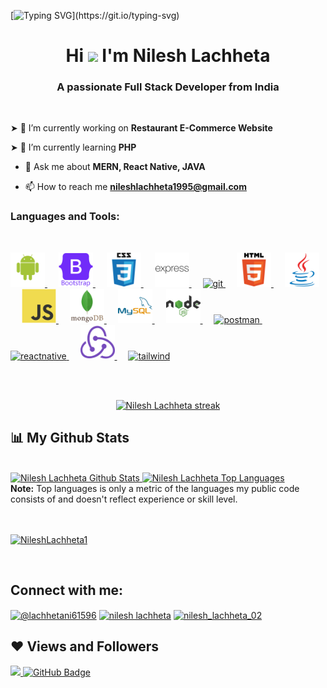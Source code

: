 [![Typing SVG](https://readme-typing-svg.herokuapp.com?size=24&width=600&lines=Welcome+To+Nilesh+GitHub+Profile!)](https://git.io/typing-svg)


<h1 align="center">Hi <img src="https://raw.githubusercontent.com/MartinHeinz/MartinHeinz/master/wave.gif" width="30px"> I'm Nilesh Lachheta</h1>
<h3 align="center">A passionate Full Stack Developer from India</h3


<br>
<br>

➤ 🔭 I’m currently working on **Restaurant E-Commerce Website**

➤ 🌱 I’m currently learning **PHP**

- 💬 Ask me about **MERN, React Native, JAVA**

- 📫 How to reach me **nileshlachheta1995@gmail.com**


<h3 align="left">Languages and Tools:</h3>
<br>
<p align="left">
    <a href="https://developer.android.com" target="_blank" rel="noreferrer"> 
        <img src="https://raw.githubusercontent.com/devicons/devicon/master/icons/android/android-original-wordmark.svg" alt="android" width="55" height="55"/>
    </a> &emsp;
    <a href="https://getbootstrap.com" target="_blank" rel="noreferrer"> 
        <img src="https://raw.githubusercontent.com/devicons/devicon/master/icons/bootstrap/bootstrap-plain-wordmark.svg" alt="bootstrap" width="55" height="55"/> 
    </a> &emsp;
    <a href="https://www.w3schools.com/css/" target="_blank" rel="noreferrer">  
        <img src="https://raw.githubusercontent.com/devicons/devicon/master/icons/css3/css3-original-wordmark.svg" alt="css3" width="55" height="55"/>
    </a> &emsp;
    <a href="https://expressjs.com" target="_blank" rel="noreferrer">  
        <img src="https://raw.githubusercontent.com/devicons/devicon/master/icons/express/express-original-wordmark.svg" alt="express" width="55" height="55"/>
    </a> &emsp;
    <a href="https://git-scm.com/" target="_blank" rel="noreferrer">  
        <img src="https://www.vectorlogo.zone/logos/git-scm/git-scm-icon.svg" alt="git" width="55" height="55"/> 
    </a> &emsp;
    <a href="https://www.w3.org/html/" target="_blank" rel="noreferrer">  
        <img src="https://raw.githubusercontent.com/devicons/devicon/master/icons/html5/html5-original-wordmark.svg" alt="html5" width="55" height="55"/> 
    </a> &emsp;
    <a href="https://www.java.com" target="_blank" rel="noreferrer">  
        <img src="https://raw.githubusercontent.com/devicons/devicon/master/icons/java/java-original.svg" alt="java" width="55" height="55"/> 
    </a> &emsp;
    <a href="https://developer.mozilla.org/en-US/docs/Web/JavaScript" target="_blank" rel="noreferrer">  
        <img src="https://raw.githubusercontent.com/devicons/devicon/master/icons/javascript/javascript-original.svg" alt="javascript" width="55" height="55"/> 
    </a> &emsp;
    <a href="https://www.mongodb.com/" target="_blank" rel="noreferrer">  
        <img src="https://raw.githubusercontent.com/devicons/devicon/master/icons/mongodb/mongodb-original-wordmark.svg" alt="mongodb" width="55" height="55"/> 
    </a> &emsp;
    <a href="https://www.mysql.com/" target="_blank" rel="noreferrer">  
        <img src="https://raw.githubusercontent.com/devicons/devicon/master/icons/mysql/mysql-original-wordmark.svg" alt="mysql" width="55" height="55"/> 
    </a> &emsp;
    <a href="https://nodejs.org" target="_blank" rel="noreferrer">  
        <img src="https://raw.githubusercontent.com/devicons/devicon/master/icons/nodejs/nodejs-original-wordmark.svg" alt="nodejs" width="55" height="55"/> 
    </a> &emsp;
    <a href="https://postman.com" target="_blank" rel="noreferrer">  
        <img src="https://www.vectorlogo.zone/logos/getpostman/getpostman-icon.svg" alt="postman" width="55" height="55"/> 
    </a> &emsp;
    <a href="https://reactnative.dev/" target="_blank" rel="noreferrer">  
        <img src="https://reactnative.dev/img/header_logo.svg" alt="reactnative" width="55" height="55"/> 
    </a> &emsp;
    <a href="https://redux.js.org" target="_blank" rel="noreferrer">  
        <img src="https://raw.githubusercontent.com/devicons/devicon/master/icons/redux/redux-original.svg" alt="redux" width="55" height="55"/> 
    </a> &emsp;
    <a href="https://tailwindcss.com/" target="_blank" rel="noreferrer">  
        <img src="https://www.vectorlogo.zone/logos/tailwindcss/tailwindcss-icon.svg" alt="tailwind" width="55" height="55"/> 
    </a> 
</p>


<br/>
<br/>

<p align="center">
    <a href="https://github.com/NileshLachheta1/github-readme-streak-stats">
        <img title="🔥 Get streak stats for your profile at git.io/streak-stats" alt="Nilesh Lachheta streak" src="https://github-readme-streak-stats.herokuapp.com/?user=NileshLachheta1&theme=black-ice&hide_border=true&stroke=0000&background=060A0CD0"/>
    </a>
</p>

## 📊 My Github Stats
  <br/>
    <a href="https://github.com/NileshLachheta1/github-readme-stats">
    <img alt="Nilesh Lachheta Github Stats" src="https://github-readme-stats.vercel.app/api?username=NileshLachheta1&show_icons=true&count_private=true&theme=react&hide_border=true&bg_color=0D1117" />
    </a>
  <a href="https://github.com/cur10sDEV/github-readme-stats">
  <img alt="Nilesh Lachheta Top Languages" src="https://github-readme-stats.vercel.app/api/top-langs/?username=NileshLachheta1&langs_count=8&count_private=true&layout=compact&theme=react&hide_border=true&bg_color=0D1117" />
  </a>
  <br/>
  <b>Note:</b> Top languages is only a metric of the languages my public code consists of and doesn't reflect experience or skill level.

<br/>
<br/>

<br/>
<p align="left" gap="5px"> 
  <a href="https://github.com/ryo-ma/github-profile-trophy">
    <img src="https://github-profile-trophy.vercel.app/?username=NileshLachheta1" alt="NileshLachheta1" />
  </a> 
</p>

<br/>

## Connect with me:
<p align="left">
<!-- <a href="https://linkedin.com/in/hemantpr88" target="blank"><img align="center" src="https://raw.githubusercontent.com/rahuldkjain/github-profile-readme-generator/master/src/images/icons/Social/linked-in-alt.svg" alt="hemantpr88" height="30" width="40" /></a>
<a href="https://instagram.com/h_hemant_p" target="blank"><img align="center" src="https://raw.githubusercontent.com/rahuldkjain/github-profile-readme-generator/master/src/images/icons/Social/instagram.svg" alt="h_hemant_p" height="30" width="40" /></a> -->

<a href="https://twitter.com/@lachhetani61596" target="blank"><img align="center" src="https://raw.githubusercontent.com/rahuldkjain/github-profile-readme-generator/master/src/images/icons/Social/twitter.svg" alt="@lachhetani61596" height="30" width="40" /></a>
<a href="https://linkedin.com/in/nilesh lachheta" target="blank"><img align="center" src="https://raw.githubusercontent.com/rahuldkjain/github-profile-readme-generator/master/src/images/icons/Social/linked-in-alt.svg" alt="nilesh lachheta" height="30" width="40" /></a>
<a href="https://instagram.com/nilesh_lachheta_02" target="blank"><img align="center" src="https://raw.githubusercontent.com/rahuldkjain/github-profile-readme-generator/master/src/images/icons/Social/instagram.svg" alt="nilesh_lachheta_02" height="30" width="40" /></a>
</p>

## ❤ Views and Followers
<a href="https://github.com/Meghna-DAS/github-profile-views-counter">
    <img src="https://komarev.com/ghpvc/?username=NileshLachheta1">
</a>   
<a href="https://github.com/NileshLachheta1?tab=followers"><img src="https://img.shields.io/github/followers/NileshLachheta1?label=Followers&style=social" alt="GitHub Badge"></a>
